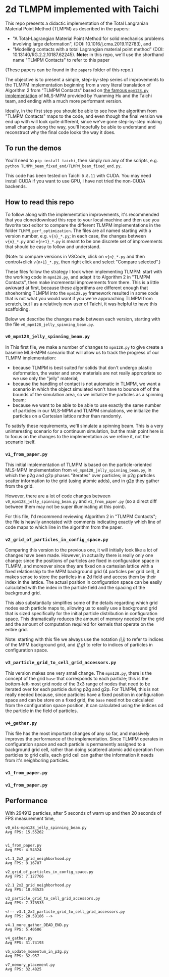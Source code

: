 # 2d TLMPM implemented with Taichi

This repo presents a didactic implementation of the Total Langranian Material Point Method (TLMPM) as described in the papers:

- "A Total-Lagrangian Material Point Method for solid mechanics problems
  involving large deformation", (DOI: 10.1016/j.cma.2019.112783), and
- "Modelling contacts with a total Lagrangian material point method" (DOI: 10.13140/RG.2.2.10187.62245). **Note:** in this repo, we'll use the shorthand name "TLMPM Contacts" to refer to this paper

(These papers can be found in the `papers` folder of this repo.)

The objective is to present a simple, step-by-step series of improvements to the TLMPM implementation beginning from a very literal translation of Algorithm 2 from "TLMPM Contacts" based on [the famous `mpm128.py` implementation](https://www.youtube.com/watch?v=9M18rc9-VWU) of MLS-MPM provided by Yuanming Hu and the Taichi team, and ending with a much more performant version.

Ideally, in the first step you should be able to see how the algorithm from "TLMPM Contacts" maps to the code, and even though the final version we end up with will look quite different, since we've gone step-by-step making small changes along the way, you'll hopefully be able to understand and reconstruct why the final code looks the way it does.

## To run the demos

You'll need to `pip install taichi`, then simply run any of the scripts, e.g. `python TLMPM_beam_fixed_end/TLMPM_beam_fixed_end.py`.

This code has been tested on Taichi `0.8.11` with CUDA. You may need install CUDA if you want to use GPU, I have not tried the non-CUDA backends.

## How to read this repo

To follow along with the implementation improvements, it's recommended that you clone/download this repo to your local machine and then use you favorite text editor to compare the different TLMPM implementations in the folder `TLMPM_perf_optimization`. The files are all named starting with a version number, e.g. `v{n}_*.py`; in each case, the changes between `v{n}_*.py` and `v{n+1}_*.py` is meant to be one discrete set of improvements that should be easy to follow and understand.

(Note: to compare versions in VSCode, click on `v{n}_*.py` and then control+click `v{n+1}_*.py`, then right click and select "Compare selected".)

These files follow the strategy I took when implementing TLMPM: start with the working code in `mpm128.py`, and adapt it to Algorithm 2 in "TLMPM Contacts", then make incremental improvements from there. This is a little awkward at first, because these algorithms are different enough that shoehorning TLMPM into the `mpm128.py` framework resulted in some code that is not what you would want if you we're approaching TLMPM from scratch, but I as a relatively new user of Taichi, it was helpful to have this scaffolding.

Below we describe the changes made between each version, starting with the file `v0_mpm128_jelly_spinning_beam.py`.

### `v0_mpm128_jelly_spinning_beam.py`

In This first file, we make a number of changes to `mpm128.py` to give create a baseline MLS-MPM scenario that will allow us to track the progress of our TLMPM implementation:

- because TLMPM is best suited for solids that don't undergo plastic deformation, the water and snow materials are not really appropriate so we use only the "jelly" material;
- because the handling of contact is not automatic in TLMPM, we want a scenario in which the object simulated won't have to bounce off of the bounds of the simulation area, so we initialize the particles as a spinning beam;
- because we want to be able to be able to use exactly the same number of particles in our MLS-MPM and TLMPM simulations, we initialize the particles on a Cartesian lattice rather than randomly.

To satisfy these requirements, we'll simulate a spinning beam. This is a very uninteresting scenario for a continuum simulation, but the main point here is to focus on the changes to the implementation as we refine it, not the scenario itself.

### `v1_from_paper.py`

This initial implementation of TLMPM is based on the particle-oriented MLS-MPM implementation from `v0_mpm128_jelly_spinning_beam.py`, in which the p2g and g2p phases "iterates" over particles; in p2g particles scatter information to the grid (using atomic adds), and in g2p they gather from the grid.

However, there are a lot of code changes between `v0_mpm128_jelly_spinning_beam.py` and `v1_from_paper.py` (so a direct diff between them may not be super illuminating at this point).

For this file, I'd recommend reviewing Algorithm 2 in "TLMPM Contacts"; the file is heavily annotated with comments indicating exactly which line of code maps to which line in the algorithm from the paper.

### `v2_grid_of_particles_in_config_space.py`

Comparing this version to the previous one, it will initially look like a lot of changes have been made. However, in actuality there is really only one change: since the positions of particles are fixed in configuration space in TLMPM, and moreover since they are fixed on a cartesian lattice with a fixed relationship to the MPM background grid (4 particles per grid cell), it makes sense to store the particles in a 2d field and access them by their index in the lattice. The actual position in configuration space can be easily calculated with the index in the particle field and the spacing of the background grid.

This also substantially simplifies some of the details regarding which grid nodes each particle maps to, allowing us to easily use a background grid that is sized specifically for the initial particle distribution in configuration space. This dramatically reduces the amount of memory needed for the grid and the amount of computation required for kernels that operate on the entire grid.

Note: starting with this file we always use the notation _(i,j)_ to refer to indices of the MPM background grid, and _(f,g)_ to refer to indices of particles in configuration space.

### `v3_particle_grid_to_cell_grid_accessors.py`

This version makes one very small change. The `mpm128.py`, there is the concept of the grid `base` that corresponds to each particle; this is the bottom-left-most grid node of the 3x3 range of nodes that need to be iterated over for each particle during p2g and g2p. For TLMPM, this is not really needed because, since particles have a fixed position in configuration space and can be store on a fixed grid, the `base` need not be calculated from the configuration space position, it can calculated using the indices od the particle in the field of particles.

### `v4_gather.py`

This file has the most important changes of any so far, and massively improves the performance of the implementation. Since TLMPM operates in configuration space and each particle is permanently assigned to a background grid cell, rather than doing scattered atomic add operation from particles to grid cells, each grid cell can gather the information it needs from it's neighboring particles.

### `v1_from_paper.py`

### `v1_from_paper.py`

## Performance

With 294912 particles, after 5 seconds of warm up and then 20 seconds of FPS measurement time,

```
v0_mls-mpm128_jelly_spinning_beam.py
Avg FPS: 15.55262


v1_from_paper.py
Avg FPS: 4.54324

v1.1_2x2_grid_neighborhood.py
Avg FPS: 8.16787

v2_grid_of_particles_in_config_space.py
Avg FPS: 7.127766

v2.1_2x2_grid_neighborhood.py
Avg FPS: 18.94525

v3_particle_grid_to_cell_grid_accessors.py
Avg FPS: 7.378533

<!-- v3.1_2x2_particle_grid_to_cell_grid_accessors.py
Avg FPS: 20.59186 -->

v4.1_more_gather_DEAD_END.py
Avg FPS: 5.40506

v4_gather.py
Avg FPS: 31.74193

v5_update_momentum_in_p2g.py
Avg FPS: 32.957

v7_memory_placement.py
Avg FPS: 32.4825
```
